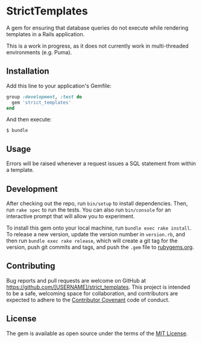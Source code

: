 # StrictTemplates

A gem for ensuring that database queries do not execute while
rendering templates in a Rails application.

This is a work in progress, as it does not currently work in multi-threaded
environments (e.g. Puma).

## Installation

Add this line to your application's Gemfile:

```ruby
group :development, :test do
  gem 'strict_templates'
end
```

And then execute:

    $ bundle

## Usage

Errors will be raised whenever a request issues a SQL statement from
within a template.

## Development

After checking out the repo, run `bin/setup` to install dependencies. Then, run `rake spec` to run the tests. You can also run `bin/console` for an interactive prompt that will allow you to experiment.

To install this gem onto your local machine, run `bundle exec rake install`. To release a new version, update the version number in `version.rb`, and then run `bundle exec rake release`, which will create a git tag for the version, push git commits and tags, and push the `.gem` file to [rubygems.org](https://rubygems.org).

## Contributing

Bug reports and pull requests are welcome on GitHub at https://github.com/[USERNAME]/strict_templates. This project is intended to be a safe, welcoming space for collaboration, and contributors are expected to adhere to the [Contributor Covenant](http://contributor-covenant.org) code of conduct.


## License

The gem is available as open source under the terms of the [MIT License](http://opensource.org/licenses/MIT).

